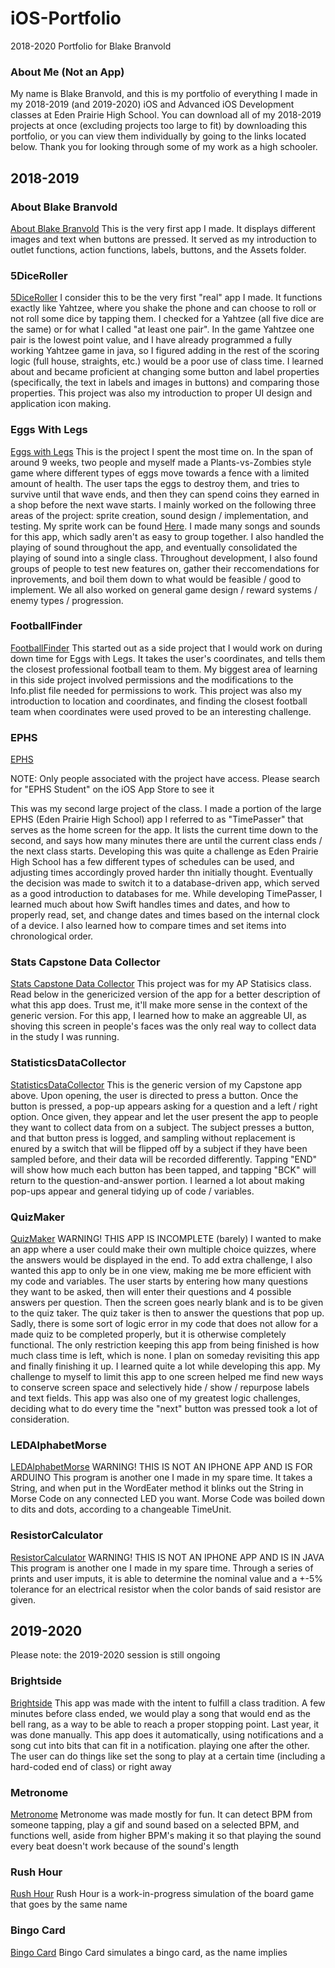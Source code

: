 # iOS-Portfolio
2018-2020 Portfolio for Blake Branvold

### About Me (Not an App)
My name is Blake Branvold, and this is my portfolio of everything I made in my 2018-2019 (and 2019-2020) iOS and Advanced iOS Development classes at Eden Prairie High School. You can download all of my 2018-2019 projects at once (excluding projects too large to fit) by downloading this portfolio, or you can view them individually by going to the links located below. Thank you for looking through some of my work as a high schooler.

## 2018-2019

### About Blake Branvold
[About Blake Branvold](https://github.com/Underdoneboar4/About-Blake-Branvold)
This is the very first app I made. It displays different images and text when buttons are pressed. It served as my introduction to outlet functions, action functions, labels, buttons, and the Assets folder. 

### 5DiceRoller
[5DiceRoller](https://github.com/Underdoneboar4/5DiceRoller)
I consider this to be the very first "real" app I made. It functions exactly like Yahtzee, where you shake the phone and can choose to roll or not roll some dice by tapping them. I checked for a Yahtzee (all five dice are the same) or for what I called "at least one pair". In the game Yahtzee one pair is the lowest point value, and I have already programmed a fully working Yahtzee game in java, so I figured adding in the rest of the scoring logic (full house, straights, etc.) would be a poor use of class time. I learned about and became proficient at changing some button and label properties (specifically, the text in labels and images in buttons) and comparing those properties. This project was also my introduction to proper UI design and application icon making.

### Eggs With Legs
[Eggs with Legs](https://github.com/chauphana/Eggs-with-Legs)
This is the project I spent the most time on. In the span of around 9 weeks, two people and myself made a Plants-vs-Zombies style game where different types of eggs move towards a fence with a limited amount of health. The user taps the eggs to destroy them, and tries to survive until that wave ends, and then they can spend coins they earned in a shop before the next wave starts. I mainly worked on the following three areas of the project: sprite creation, sound design / implementation, and testing. My sprite work can be found [Here](https://www.piskelapp.com/user/6081587725205504). I made many songs and sounds for this app, which sadly aren't as easy to group together. I also handled the playing of sound throughout the app, and eventually consolidated the playing of sound into a single class. Throughout development, I also found groups of people to test new features on, gather their reccomendations for inprovements, and boil them down to what would be feasible / good to implement. We all also worked on general game design / reward systems / enemy types / progression. 

### FootballFinder
[FootballFinder](https://github.com/Underdoneboar4/FootballFinder)
This started out as a side project that I would work on during down time for Eggs with Legs. It takes the user's coordinates, and tells them the closest professional football team to them. My biggest area of learning in this side project involved permissions and the modifications to the Info.plist file needed for permissions to work. This project was also my introduction to location and coordinates, and finding the closest football team when coordinates were used proved to be an interesting challenge.

### EPHS
[EPHS](https://github.com/EPCompSci/EagleNation) 

NOTE: Only people associated with the project have access. Please search for "EPHS Student" on the iOS App Store to see it

This was my second large project of the class. I made a portion of the large EPHS (Eden Prairie High School) app I referred to as "TimePasser" that serves as the home screen for the app. It lists the current time down to the second, and says how many minutes there are until the current class ends / the next class starts. Developing this was quite a challenge as Eden Prairie High School has a few different types of schedules can be used, and adjusting times accordingly proved harder thn initially thought. Eventually the decision was made to switch it to a database-driven app, which served as a good introduction to databases for me. While developing TimePasser, I learned much about how Swift handles times and dates, and how to properly read, set, and change dates and times based on the internal clock of a device. I also learned how to compare times and set items into chronological order.

### Stats Capstone Data Collector
[Stats Capstone Data Collector](https://github.com/Underdoneboar4/Stats-Capstone-Data-Collector)
This project was for my AP Statisics class. Read below in the genericized version of the app for a better description of what this app does. Trust me, it'll make more sense in the context of the generic version. For this app, I learned how to make an aggreable UI, as shoving this screen in people's faces was the only real way to collect data in the study I was running.

### StatisticsDataCollector
[StatisticsDataCollector](https://github.com/Underdoneboar4/StatisticsDataCollector)
This is the generic version of my Capstone app above. Upon opening, the user is directed to press a button. Once the button is pressed, a pop-up appears asking for a question and a left / right option. Once given, they appear and let the user present the app to people they want to collect data from on a subject. The subject presses a button, and that button press is logged, and sampling without replacement is enured by a switch that will be flipped off by a subject if they have been sampled before, and their data will be recorded differently. Tapping "END" will show how much each button has been tapped, and tapping "BCK" will return to the question-and-answer portion. I learned a lot about making pop-ups appear and general tidying up of code / variables.

### QuizMaker
[QuizMaker](https://github.com/Underdoneboar4/QuizMaker)
WARNING! THIS APP IS INCOMPLETE (barely)
I wanted to make an app where a user could make their own multiple choice quizzes, where the answers would be displayed in the end. To add extra challenge, I also wanted this app to only be in one view, making me be more efficient with my code and variables. The user starts by entering how many questions they want to be asked, then will enter their questions and 4 possible answers per question. Then the screen goes nearly blank and is to be given to the quiz taker. The quiz taker is then to answer the questions that pop up. Sadly, there is some sort of logic error in my code that does not allow for a made quiz to be completed properly, but it is otherwise completely functional. The only restriction keeping this app from being finished is how much class time is left, which is none. I plan on someday revisiting this app and finally finishing it up. I learned quite a lot while developing this app. My challenge to myself to limit this app to one screen helped me find new ways to conserve screen space and selectively hide / show / repurpose labels and text fields. This app was also one of my greatest logic challenges, deciding what to do every time the "next" button was pressed took a lot of consideration. 

### LEDAlphabetMorse
[LEDAlphabetMorse](https://github.com/Underdoneboar4/LEDAlphabetMorse)
WARNING! THIS IS NOT AN IPHONE APP AND IS FOR ARDUINO
This program is another one I made in my spare time. It takes a String, and when put in the WordEater method it blinks out the String in Morse Code on any connected LED you want. Morse Code was boiled down to dits and dots, according to a changeable TimeUnit.

### ResistorCalculator
[ResistorCalculator](https://github.com/Underdoneboar4/ResistorCalculator)
WARNING! THIS IS NOT AN IPHONE APP AND IS IN JAVA
This program is another one I made in my spare time. Through a series of prints and user imputs, it is able to determine the nominal value and a +-5% tolerance for an electrical resistor when the color bands of said resistor are given.

## 2019-2020
Please note: the 2019-2020 session is still ongoing

### Brightside
[Brightside](https://github.com/VarunSaini02/Brightside)
This app was made with the intent to fulfill a class tradition. A few minutes before class ended, we would play a song that would end as the bell rang, as a way to be able to reach a proper stopping point. Last year, it was done manually. This app does it automatically, using notifications and a song cut into bits that can fit in a notification. playing one after the other. The user can do things like set the song to play at a certain time (including a hard-coded end of class) or right away

### Metronome
[Metronome](https://github.com/Underdoneboar4/Metronome)
Metronome was made mostly for fun. It can detect BPM from someone tapping, play a gif and sound based on a selected BPM, and functions well, aside from higher BPM's making it so that playing the sound every beat doesn't work because of the sound's length

### Rush Hour
[Rush Hour](https://github.com/VarunSaini02/Rush-Hour)
Rush Hour is a work-in-progress simulation of the board game that goes by the same name

### Bingo Card
[Bingo Card](https://github.com/Underdoneboar4/-BingoCard)
Bingo Card simulates a bingo card, as the name implies


